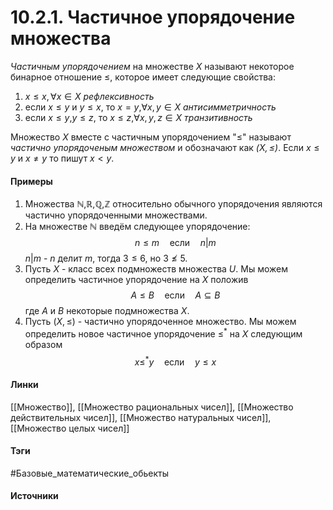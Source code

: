 # 10.2.1. Частичное упорядочение множества
*Частичным упорядочением* на множестве $X$ называют некоторое бинарное отношение $\le$, которое имеет следующие свойства:
1. $x\le x,\forall x\in X$ *рефлексивность*
2. если $x\le y$ и $y\le x$, то $x=y$,$\forall x,y\in X$ *антисимметричность*
3. если $x\le y$,$y\le z$, то $x\le z$,$\forall x,y,z\in X$ *транзитивность*

Множество $X$ вместе с частичным упорядочением "$\le$" называют *частично упорядоченым множеством* и обозначают как *$(X,\le)$*. Если $x\le y$ и $x\ne y$ то пишут $x<y$.
#### Примеры
1. Множества $\mathbb{N}$,$\mathbb{R}$,$\mathbb{Q}$,$\mathbb{Z}$ относительно обычного упорядочения являются частично упорядоченными множествами.
2. На множестве $\mathbb{N}$ введём следующее упорядочение: 
   $$
   n\le m\quad\text{если}\quad n|m
   $$
   $n|m$ - $n$ делит $m$, тогда $3\le 6$, но $3\not\le5$.
3. Пусть $X$ - класс всех подмножеств множества $U$. Мы можем определить частичное упорядочение на $X$ положив 
   $$
   A\le B\quad\text{если}\quad A\subseteq B
   $$
   где $A$ и $B$ некоторые подмножества $X$.
4. Пусть $(X,\le)$ - частично упорядоченное множество. Мы можем определить новое частичное упорядочение $\le^{*}$ на $X$ следующим образом
   $$
   x\le^{*}y\quad\text{если}\quad y\le x
   $$
#### Линки
 [[Множество]],
 [[Множество рациональных чисел]],
 [[Множество действительных чисел]],
 [[Множество натуральных чисел]],
 [[Множество целых чисел]]
#### Тэги
 #Базовые_математические_обьекты 
#### Источники
